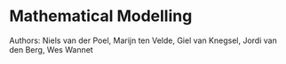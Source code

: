 # Mathematical Modelling
Authors: Niels van der Poel,
Marijn ten Velde,
Giel van Knegsel,
Jordi van den Berg,
Wes Wannet